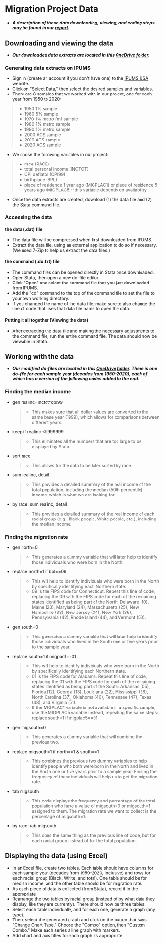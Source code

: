 # Migration Project Data
- ***A description of these data downloading, viewing, and coding steps may be found in our [report](https://github.com/ecn310/course-project-migration/blob/main/Migration%20Report%20Final.pdf).***
## Downloading and viewing the data
- ***Our downloaded data extracts are located in this [OneDrive folder](https://sumailsyr-my.sharepoint.com/:f:/g/personal/qwu102_syr_edu/EkqFuAJIbdFPkJEZ4kzdPa0B8dHyLAJbPNibAs3KxNpevg).***
### Generating data extracts on IPUMS
- Sign in (create an account if you don't have one) to the [IPUMS USA](https://usa.ipums.org/usa/) website.
- Click on "Select Data," then select the desired samples and variables.
- There are 8 samples that we worked with in our project, one for each year from 1950 to 2020:
>- 1950 1% sample
>- 1960 5% sample
>- 1970 1% metro fm1 sample
>- 1980 1% metro sample
>- 1990 1% metro sample
>- 2000 ACS sample
>- 2010 ACS sample
>- 2020 ACS sample
- We chose the following variables in our project:
>- race (RACE)
>- total personal income (INCTOT)
>- CPI deflator (CPI99)
>- birthplace (BPL)
>- place of residence 1 year ago (MIGPLAC1) or place of residence 5 years ago (MIGPLAC5)--this variable depends on availability
- Once the data extracts are created, download (1) the data file and (2) the Stata command file.

### Accessing the data
#### the data (.dat) file
- The data file will be compressed when first downloaded from IPUMS.
- Extract the data file, using an external application to do so if necessary. (We used 7-Zip to help us extract the data files.)

#### the command (.do.txt) file
- The command files can be opened directly in Stata once downloaded.
- Open Stata, then open a new do-file editor.
- Click "Open" and select the command file that you just downloaded from IPUMS.
- Add the "cd" command to the top of the command file to set the file to your own working directory.
- If you changed the name of the data file, make sure to also change the line of code that uses that data file name to open the data.

#### Putting it all together (Viewing the data)
- After extracting the data file and making the necessary adjustments to the command file, run the entire command file. The data should now be viewable in Stata.

## Working with the data
- ***Our modified do-files are located in this [OneDrive folder](https://sumailsyr-my.sharepoint.com/:f:/g/personal/qwu102_syr_edu/EkqFuAJIbdFPkJEZ4kzdPa0B8dHyLAJbPNibAs3KxNpevg). There is one do-file for each sample year (decades from 1950-2020), each of which has a version of the following codes added to the end.***
### Finding the median income
- gen realinc=inctot*cpi99
  >- This makes sure that all dollar values are converted to the same base year (1999), which allows for comparisons between different years.
- keep if realinc <9999999
  >- This eliminates all the numbers that are too large to be displayed by Stata.
- sort race
  >- This allows for the data to be later sorted by race.
- sum realinc, detail
  >- This provides a detailed summary of the real income of the total population, including the median (50th percentile) income, which is what we are looking for.
- by race: sum realinc, detail
  >- This provides a detailed summary of the real income of each racial group (e.g., Black people, White people, etc.), including the median income.

### Finding the migration rate
- gen north=0
  >- This generates a dummy variable that will later help to identify those individuals who were born in the North.
- replace north=1 if bpl==09
  >- This will help to identify individuals who were born in the North by specifically identifying each Northern state.
  >- 09 is the FIPS code for Connecticut. Repeat this line of code, replacing the 09 with the FIPS code for each of the remaining states identified as being part of the North: Delaware (10), Maine (23), Maryland (24), Massachusetts (25), New Hampshire (33), New Jersey (34), New York (36), Pennsylvania (42), Rhode Island (44), and Vermont (50).
- gen south=0
  >- This generates a dummy variable that will later help to identify those individuals who lived in the South one or five years prior to the sample year.
- replace south=1 if migpac1==01
  >- This will help to identify individuals who were born in the North by specifically identifying each Northern state.
  >- 01 is the FIPS code for Alabama. Repeat this line of code, replacing the 01 with the FIPS code for each of the remaining states identified as being part of the South: Arkansas (05), Florida (12), Georgia (13), Louisiana (22), Mississippi (28), North Carolina (37), Oklahoma (40), Tennessee (47), Texas (48), and Virginia (51).
  >- If the MIGPLAC1 variable is not available in a specific sample, use the MIGPLAC5 variable instead, repeating the same steps: replace south=1 if migplac5==01
- gen migsouth=0
  >- This generates a dummy variable that will combine the previous two.
- replace migsouth=1 if north==1 & south==1
  >- This combines the previous two dummy variables to help identify people who both were born in the North and lived in the South one or five years prior to a sample year. Finding the frequency of these individuals will help us to get the migration rate.
- tab migsouth
  >- This code displays the frequency and percentage of the total population who have a value of migsouth=0 or migsouth=1 assigned to them. The migration rate we want to collect is the percentage of migsouth=1. 
- by race: tab migsouth
  >- This does the same thing as the previous line of code, but for each racial group instead of for the total population.

## Displaying the data (using Excel)
- In an Excel file, create two tables. Each table should have columns for each sample year (decades from 1950-2020, inclusive) and rows for each racial group (Black, White, and total). One table should be for median income, and the other table should be for migration rate.
- As each piece of data is collected (from Stata), record it in the appropriate
- Rearrange the two tables by racial group (instead of by what data they display, like they are currently). There should now be three tables.
- Select each table individually, and for each one, generate a graph (any type).
- Then, select the generated graph and click on the button that says "Change Chart Type." Choose the "Combo" option, then "Custom Combo." Make each series a line graph with markers.
- Add chart and axis titles for each graph as appropriate.
